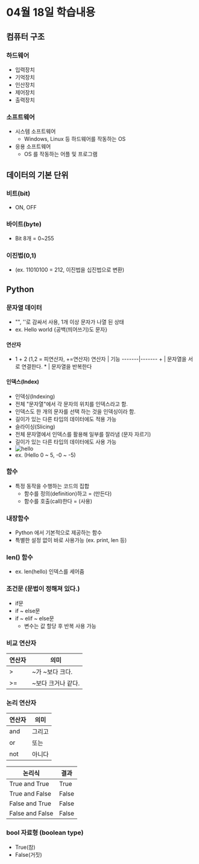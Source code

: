 # 04월 18일 학습내용

## 컴퓨터 구조
### 하드웨어
- 입력장치
- 기억장치
- 인산장치
- 제어장치
- 출력장치
### 소프트웨어
- 시스템 소프트웨어
  - Windows, Linux 등 하드웨어를 작동하는 OS
- 응용 소프트웨어
  - OS 를 작동하는 어플 및 프로그램

## 데이터의 기본 단위
### 비트(bit)
- ON, OFF
### 바이트(byte)
- Bit 8개 = 0~255
### 이진법(0,1)
- (ex. 11010100 = 212, 이진법을 십진법으로 변환) 

## Python
### 문자열 데이터
- "", ''로 감싸서 사용, 1개 이상 문자가 나열 된 상태
- ex. Hello world {공백(띄어쓰기)도 문자}
#### 연산자
- 1 + 2 (1,2 = 피연산자, +=연산자)
연산자  | 기능
-------|-------
\+ | 문자열을 서로 연결한다.
\* | 문자열을 반복한다
#### 인덱스(Index)
- 인덱싱(Indexing)
 - 전체 "문자열"에서 각 문자의 위치를 인덱스라고 함.
 - 인덱스도 한 개의 문자를 선택 하는 것을 인덱싱이라 함.
 - 길이가 있는 다른 타입의 데이터에도 적용 가능
- 슬라이싱(Slicing)
 - 전체 문자열에서 인덱스를 활용해 일부를 잘라냄 (문자 자르기)
 - 길이가 있는 다른 타입의 데이터에도 사용 가능
 - ![hello](https://user-images.githubusercontent.com/130967390/232816948-12d4b869-8e23-41dc-8ff1-369ec5685176.jpg)
 - ex. (Hello 0 ~ 5, -0 ~ -5)
### 함수
- 특정 동작을 수행하는 코드의 집합
  - 함수를 정의(definition)하고 = (만든다)
  - 함수를 호출(call)한다 = (사용)
### 내장함수
- Python 에서 기본적으로 제공하는 함수
- 특별한 설정 없이 바로 사용가능 (ex. print, len 등)
### len() 함수
- ex. len(hello) 인덱스를 세어줌
### 조건문 (문법이 정해져 있다.)
- if문
- if ~ else문
- if ~ elif ~ else문
  - 변수는 값 할당 후 반복 사용 가능
### 비교 연산자
연산자|의미
------|------
\> |~가 ~보다 크다.
\>= |~보다 크거나 같다.
### 논리 연산자
연산자|의미
------|------
and|그리고
or|또는
not|아니다

논리식|결과
-----|-----
True and True| True
True and False| False
False and True| False
False and False| False
### bool 자료형 (boolean type)
- True(참)
- False(거짓)
